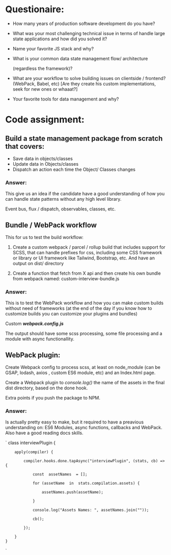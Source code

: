 # Questionaire: 

- How many years of production software development do you have?  
  
  
- What was your most challenging technical issue in terms of handle large state applications and how did you solved it?  
  
  
- Name your favorite JS stack and why?

 - What is your common data state management flow/ architecture
   
   (regardless the framework)?

  
- What are your workflow to solve building issues on clientside / frontend? (WebPack, Babel, etc) [Are they create his custom implementations, seek for new ones or whaaat?]

- Your favorite tools for data management and why?  

  
# Code assignment:  
  
## Build a state management package from scratch that covers:  
- Save data in objects/classes  
- Update data in Objects/classes  
- Dispatch an action each time the Object/ Classes changes

### Answer: 
This give us an idea if the candidate have a good understanding of how you can handle state patterns without any high level library.  
  
Event bus, flux / dispatch, observables, classes, etc.  
  
  
  
##  Bundle / WebPack workflow
This for us to test the build workflow:  
  

 1. Create a custom webpack / parcel / rollup build that includes
    support for SCSS, that can handle prefixes for css, including some
    CSS framework or library or UI framework like Tailwind, Bootstrap,
    etc. And have an output on dist/ directory  
    
 2. Create a function that fetch from X api and then create his own bundle from webpack named: custom-interview-bundle.js



### Answer: 
This is to test the WebPack workflow and how you can make custom builds without need of frameworks (at the end of the day if you know how to customize builds you can customize your plugins and bundles)  
  
 Custom ***webpack.config.js***

The output should have some scss processing, some file processing and a module with async functionallity.

  
  
## WebPack plugin:  

Create Webpack config to process scss, at least on node_module (can be GSAP, lodash, axios , custom ES6 module, etc) and an Index.html page.

Create a Webpack plugin to *console.log()* the name of the assets in the final dist directory, based on the done hook.

Extra points if you push the package to NPM.

  
  
### Answer: 
Is actually pretty easy to make, but it required to have a preavious understanding on: ES6 Modules, async functions, callbacks and WebPack. Also have a good reading docs skills.

  
`
    class  interviewPlugin {
    
	    apply(compiler) {
    
		    compiler.hooks.done.tapAsync("interviewPlugin", (stats, cb) => {
    
			    const  assetNames  = [];
    
			    for (assetName  in  stats.compilation.assets) {
    
				    assetNames.push(assetName);
    
			    }
    
			    console.log("Assets Names: ", assetNames.join(""));
    
			    cb();
    
		    });
    
	    }  
    }  
`